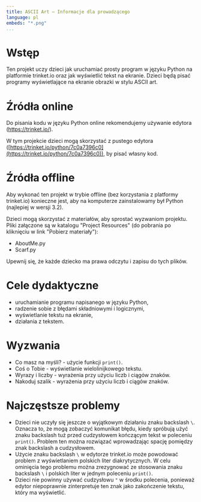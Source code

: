 ```yaml
---
title: ASCII Art — Informacje dla prowadzącego
language: pl
embeds: "*.png"
...
```


# Wstęp
Ten projekt uczy dzieci jak uruchamiać prosty program w języku Python na platformie trinket.io oraz jak wyświetlić tekst na ekranie. Dzieci będą pisać programy wyświetlające na ekranie obrazki w stylu ASCII art.

# Źródła online
Do pisania kodu w języku Python online rekomendujemy używanie edytora (https://trinket.io/).  

W tym projekcie dzieci mogą skorzystać z pustego edytora ([https://trinket.io/python/7c0a7396c0](https://trinket.io/python/7c0a7396c0)), by pisać własny kod.

# Źródła offline
Aby wykonać ten projekt w trybie offline (bez korzystania z platformy trinket.io) konieczne jest, aby na komputerze zainstalowamy był Python (najlepiej w wersji 3.2).

Dzieci mogą skorzystać z materiałów, aby sprostać wyzwaniom projektu. Pliki załączone są w katalogu "Project Resources" (do pobrania po kliknięciu w link "Pobierz materiały"):

+ AboutMe.py
+ Scarf.py

Upewnij się, że każde dziecko ma prawa odczytu i zapisu do tych plików.

# Cele dydaktyczne
+ uruchamianie programu napisanego w języku Python,
+ radzenie sobie z błędami składniowymi i logicznymi,
+ wyświetlanie tekstu na ekranie,
+ działania z tekstem.

# Wyzwania
+ Co masz na myśli? - użycie funkcji `print()`.
+ Coś o Tobie - wyświetlanie wielolinijkowego tekstu.
+ Wyrazy i liczby - wyrażenia przy użyciu liczb i ciągów znaków.
+ Nakoduj szalik - wyrażenia przy użyciu liczb i ciągów znaków.

# Najczęstsze problemy
+ Dzieci nie uczyły się jeszcze o wyjątkowym działaniu znaku backslash `\`. Oznacza to, że mogą zobaczyć komunikat błędu, kiedy spróbują użyć znaku backslash tuż przed cudzysłowem kończącym tekst w poleceniu `print()`. Problem ten można rozwiązać wprowadzając spację pomiędzy znak backslash a cudzysłowem.
+ Użycie znaku backslash `\` w edytorze trinket.io może powodować problem z wyświetlaniem polskich liter diakrytycznych. W celu ominięcia tego problemu można zrezygnować ze stosowania znaku backslash `\` i polskich liter w jednym poleceniu `print()`.
+ Dzieci nie powinny używać cudzysłowu `"` w środku polecenia, ponieważ edytor niepoprawnie zinterpretuje ten znak jako zakończenie tekstu, który ma wyświetlić.
